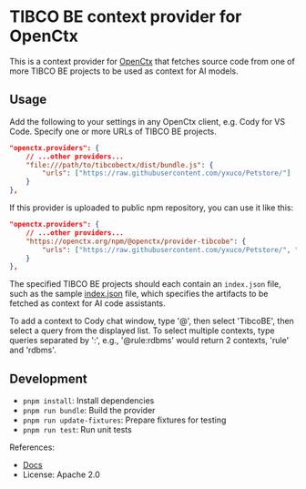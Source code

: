 # TIBCO BE context provider for OpenCtx

This is a context provider for [OpenCtx](https://openctx.org) that fetches source code from one of more TIBCO BE projects to be used as context for AI models.

## Usage

Add the following to your settings in any OpenCtx client, e.g. Cody for VS Code.  Specify one or more URLs of TIBCO BE projects.

```json
"openctx.providers": {
    // ...other providers...
    "file:///path/to/tibcobectx/dist/bundle.js": {
        "urls": ["https://raw.githubusercontent.com/yxuco/Petstore/"]
    }
},
```

If this provider is uploaded to public npm repository, you can use it like this:

```json
"openctx.providers": {
    // ...other providers...
    "https://openctx.org/npm/@openctx/provider-tibcobe": {
        "urls": ["https://raw.githubusercontent.com/yxuco/Petstore/", "https://raw.githubusercontent.com/tibco/Sample/"]
    }
},
```

The specified TIBCO BE projects should each contain an `index.json` file, such as the sample [index.json](./__fixtures__/yxuco/Petstore/index.json) file, which specifies the artifacts to be fetched as context for AI code assistants.

To add a context to Cody chat window, type '@', then select 'TibcoBE', then select a query from the displayed list.  To select multiple contexts, type queries separated by ':', e.g., '@rule:rdbms' would return 2 contexts, 'rule' and 'rdbms'.

## Development

* `pnpm install`: Install dependencies
* `pnpm run bundle`: Build the provider
* `pnpm run update-fixtures`: Prepare fixtures for testing
* `pnpm run test`: Run unit tests

References:
- [Docs](https://openctx.org/docs/creating-a-provider)
- License: Apache 2.0
